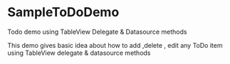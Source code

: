 # SampleToDoDemo
Todo demo using TableView Delegate &amp; Datasource methods

This demo gives basic idea about how to add ,delete , edit any ToDo item using TableView delegate & datasource methods
